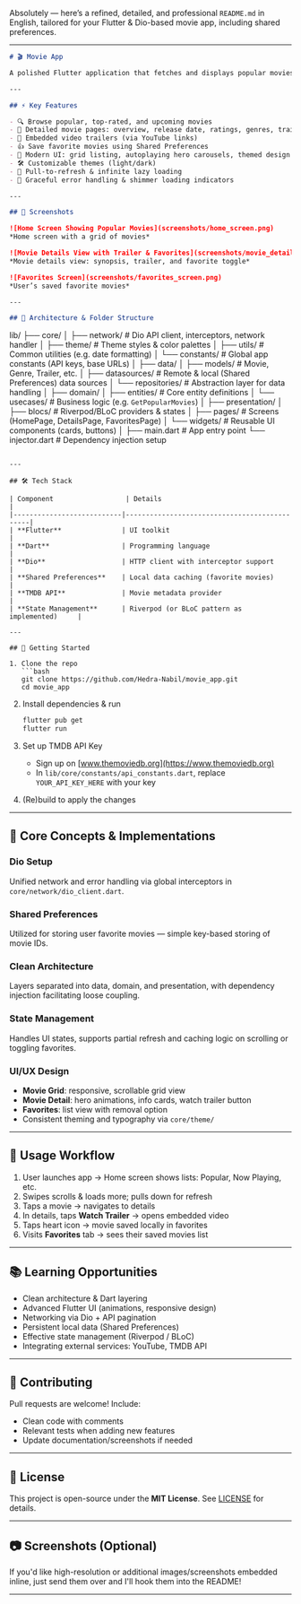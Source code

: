 Absolutely — here’s a refined, detailed, and professional `README.md` in English, tailored for your Flutter & Dio-based movie app, including shared preferences.

---

```markdown
# 🎬 Movie App

A polished Flutter application that fetches and displays popular movies using TMDB API. Built with Dio for networking, Shared Preferences for local state, and designed with scalable architecture and clean UI.

---

## ⚡ Key Features

- 🔍 Browse popular, top-rated, and upcoming movies
- 📄 Detailed movie pages: overview, release date, ratings, genres, trailers
- 🎥 Embedded video trailers (via YouTube links)
- 👍 Save favorite movies using Shared Preferences
- 🎨 Modern UI: grid listing, autoplaying hero carousels, themed design
- 🛠️ Customizable themes (light/dark)
- 🔁 Pull-to-refresh & infinite lazy loading
- 🚨 Graceful error handling & shimmer loading indicators

---

## 📲 Screenshots

![Home Screen Showing Popular Movies](screenshots/home_screen.png)
*Home screen with a grid of movies*

![Movie Details View with Trailer & Favorites](screenshots/movie_details.png)
*Movie details view: synopsis, trailer, and favorite toggle*

![Favorites Screen](screenshots/favorites_screen.png)
*User’s saved favorite movies*

---

## 🧩 Architecture & Folder Structure

```

lib/
├── core/
│   ├── network/        # Dio API client, interceptors, network handler
│   ├── theme/          # Theme styles & color palettes
│   ├── utils/          # Common utilities (e.g. date formatting)
│   └── constants/      # Global app constants (API keys, base URLs)
│
├── data/
│   ├── models/         # Movie, Genre, Trailer, etc.
│   ├── datasources/    # Remote & local (Shared Preferences) data sources
│   └── repositories/   # Abstraction layer for data handling
│
├── domain/
│   ├── entities/       # Core entity definitions
│   └── usecases/       # Business logic (e.g. `GetPopularMovies`)
│
├── presentation/
│   ├── blocs/          # Riverpod/BLoC providers & states
│   ├── pages/          # Screens (HomePage, DetailsPage, FavoritesPage)
│   └── widgets/        # Reusable UI components (cards, buttons)
│
├── main.dart           # App entry point
└── injector.dart       # Dependency injection setup

````

---

## 🛠️ Tech Stack

| Component                  | Details                                      |
|---------------------------|----------------------------------------------|
| **Flutter**               | UI toolkit                                    |
| **Dart**                  | Programming language                          |
| **Dio**                   | HTTP client with interceptor support          |
| **Shared Preferences**    | Local data caching (favorite movies)          |
| **TMDB API**              | Movie metadata provider                       |
| **State Management**      | Riverpod (or BLoC pattern as implemented)     |

---

## 🚀 Getting Started

1. Clone the repo  
   ```bash
   git clone https://github.com/Hedra-Nabil/movie_app.git
   cd movie_app
````

2. Install dependencies & run

   ```bash
   flutter pub get
   flutter run
   ```
3. Set up TMDB API Key

   * Sign up on [www.themoviedb.org](https://www.themoviedb.org)
   * In `lib/core/constants/api_constants.dart`, replace `YOUR_API_KEY_HERE` with your key
4. (Re)build to apply the changes

---

## 🧠 Core Concepts & Implementations

### Dio Setup

Unified network and error handling via global interceptors in `core/network/dio_client.dart`.

### Shared Preferences

Utilized for storing user favorite movies — simple key-based storing of movie IDs.

### Clean Architecture

Layers separated into data, domain, and presentation, with dependency injection facilitating loose coupling.

### State Management

Handles UI states, supports partial refresh and caching logic on scrolling or toggling favorites.

### UI/UX Design

* **Movie Grid**: responsive, scrollable grid view
* **Movie Detail**: hero animations, info cards, watch trailer button
* **Favorites**: list view with removal option
* Consistent theming and typography via `core/theme/`

---

## 📌 Usage Workflow

1. User launches app → Home screen shows lists: Popular, Now Playing, etc.
2. Swipes scrolls & loads more; pulls down for refresh
3. Taps a movie → navigates to details
4. In details, taps **Watch Trailer** → opens embedded video
5. Taps heart icon → movie saved locally in favorites
6. Visits **Favorites** tab → sees their saved movies list

---

## 📚 Learning Opportunities

* Clean architecture & Dart layering
* Advanced Flutter UI (animations, responsive design)
* Networking via Dio + API pagination
* Persistent local data (Shared Preferences)
* Effective state management (Riverpod / BLoC)
* Integrating external services: YouTube, TMDB API

---

## 🤝 Contributing

Pull requests are welcome! Include:

* Clean code with comments
* Relevant tests when adding new features
* Update documentation/screenshots if needed

---

## 📄 License

This project is open-source under the **MIT License**. See [LICENSE](LICENSE) for details.

---

## 📷 Screenshots (Optional)

If you'd like high-resolution or additional images/screenshots embedded inline, just send them over and I'll hook them into the README!

---

